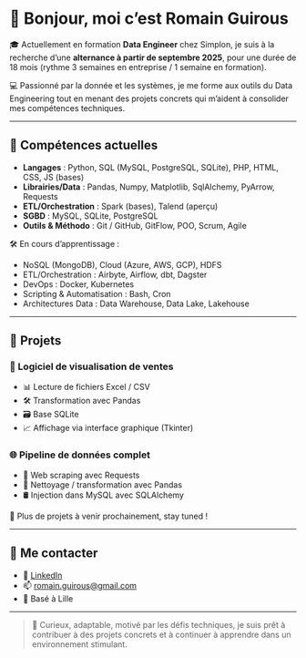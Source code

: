 # 👋 Bonjour, moi c’est Romain Guirous

🎓 Actuellement en formation **Data Engineer** chez Simplon, je suis à la recherche d’une **alternance à partir de septembre 2025**, pour une durée de 18 mois (rythme 3 semaines en entreprise / 1 semaine en formation).

💻 Passionné par la donnée et les systèmes, je me forme aux outils du Data Engineering tout en menant des projets concrets qui m’aident à consolider mes compétences techniques.

---

## 🚀 Compétences actuelles

- **Langages** : Python, SQL (MySQL, PostgreSQL, SQLite), PHP, HTML, CSS, JS (bases)
- **Librairies/Data** : Pandas, Numpy, Matplotlib, SqlAlchemy, PyArrow, Requests
- **ETL/Orchestration** : Spark (bases), Talend (aperçu)
- **SGBD** : MySQL, SQLite, PostgreSQL
- **Outils & Méthodo** : Git / GitHub, GitFlow, POO, Scrum, Agile

🛠️ En cours d’apprentissage :
- NoSQL (MongoDB), Cloud (Azure, AWS, GCP), HDFS
- ETL/Orchestration : Airbyte, Airflow, dbt, Dagster
- DevOps : Docker, Kubernetes
- Scripting & Automatisation : Bash, Cron
- Architectures Data : Data Warehouse, Data Lake, Lakehouse

---

## 🧠 Projets

### 🔧 Logiciel de visualisation de ventes
- 📊 Lecture de fichiers Excel / CSV
- 🛠️ Transformation avec Pandas
- 🗃️ Base SQLite
- 📈 Affichage via interface graphique (Tkinter)

### 🌐 Pipeline de données complet
- 🔎 Web scraping avec Requests
- 🧼 Nettoyage / transformation avec Pandas
- 🛢️ Injection dans MySQL avec SQLAlchemy

📌 Plus de projets à venir prochainement, stay tuned !

---

## 🤝 Me contacter

- 🔗 [LinkedIn](https://www.linkedin.com/in/romain-guirous-3274bb29b/)
- 📫 romain.guirous@gmail.com
- 📍 Basé à Lille

---

> 💬 Curieux, adaptable, motivé par les défis techniques, je suis prêt à contribuer à des projets concrets et à continuer à apprendre dans un environnement stimulant.

<!--
**RomainGuirous/RomainGuirous** is a ✨ _special_ ✨ repository because its `README.md` (this file) appears on your GitHub profile.

Here are some ideas to get you started:

- 🔭 I’m currently working on ...
- 🌱 I’m currently learning ...
- 👯 I’m looking to collaborate on ...
- 🤔 I’m looking for help with ...
- 💬 Ask me about ...
- 📫 How to reach me: ...
- 😄 Pronouns: ...
- ⚡ Fun fact: ...
-->
